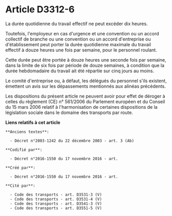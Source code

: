 # Article D3312-6

La durée quotidienne du travail effectif ne peut excéder dix heures.

Toutefois, l'employeur en cas d'urgence et une convention ou un accord collectif de branche ou une convention ou un accord
d'entreprise ou d'établissement peut porter la durée quotidienne maximale du travail effectif à douze heures une fois par
semaine, pour le personnel roulant.

Cette durée peut être portée à douze heures une seconde fois par semaine, dans la limite de six fois par période de douze
semaines, à condition que la durée hebdomadaire du travail ait été répartie sur cinq jours au moins.

Le comité d'entreprise ou, à défaut, les délégués du personnel s'ils existent, émettent un avis sur les dépassements
mentionnés aux alinéas précédents.

Les dispositions du présent article ne peuvent avoir pour effet de déroger à celles du règlement (CE) n° 561/2006 du
Parlement européen et du Conseil du 15 mars 2006 relatif à l'harmonisation de certaines dispositions de la législation
sociale dans le domaine des transports par route.

**Liens relatifs à cet article**

	**Anciens textes**:

	  - Décret n°2003-1242 du 22 décembre 2003 - art. 3 (Ab)

	**Codifié par**:

	  - Décret n°2016-1550 du 17 novembre 2016 - art.

	**Créé par**:

	  - Décret n°2016-1550 du 17 novembre 2016 - art.

	**Cité par**:

	  - Code des transports - art. D3531-3 (V)
	  - Code des transports - art. D3531-4 (V)
	  - Code des transports - art. D3541-3 (V)
	  - Code des transports - art. D3551-5 (V)
